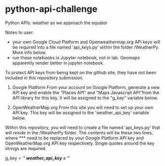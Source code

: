 # python-api-challenge
Python APIs: weather as we approach the equator

Notes to user:
*  your own Google Cloud Platform and Openweathermap.org API keys will be required into a file named 'api_keys.py' within the folder /WeatherPy.  More info below.
*  run these notebooks in Jupyter notebook, not in lab.  Geomaps apparently render better in jupyter notebook.

To protect API keys from being kept on the github site, they have not been included in this repository submission.

1. Google Platform
From your account on Google Platform, generate a new API key and enable the "Places API" and "Maps Javascript API"from the API library for this key.  It will be assigned to the "g_key" variable below.

2. OpenWeatherMap.org
From this site you will need to set up your own API key.  This key will be assigned to the 'weather_api_key' variable below.

Within this repository, you will need to create a file named 'api_keys.py' that will reside in the /WeatherPy folder.  The contents will be these two lines, where *** need to be replaced by your Google Platform API key and OpenWeatherMap.org API key respectively. Single quotes around the key strings are required.

g_key = '***'
weather_api_key = '***'
